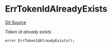 # ErrTokenIdAlreadyExists
[Git Source](https://github.com/Crossbell-Box/Crossbell-Contracts/blob/c7f31e42711569b1cb499ae27680e91d1ff85e00/contracts/libraries/Error.sol)

*Token id already exists*


```solidity
error ErrTokenIdAlreadyExists();
```

